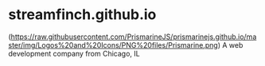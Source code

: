 # streamfinch.github.io
(https://raw.githubusercontent.com/PrismarineJS/prismarinejs.github.io/master/img/Logos%20and%20Icons/PNG%20files/Prismarine.png)
A web development company from Chicago, IL
